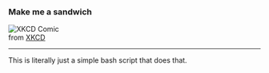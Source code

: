 ### Make me a sandwich
![XKCD Comic](http://imgs.xkcd.com/comics/sandwich.png)  
from [XKCD](http://xkcd.com/149/)

----
This is literally just a simple bash script that does that.